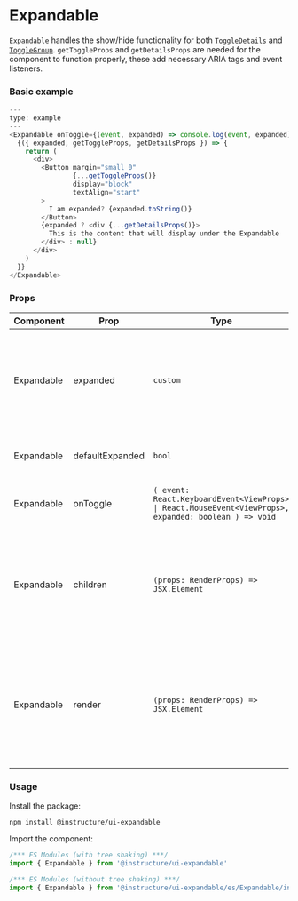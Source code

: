# Expandable


`Expandable` handles the show/hide functionality for both [`ToggleDetails`](#ToggleDetails)
and [`ToggleGroup`](#ToggleGroup). `getToggleProps` and `getDetailsProps` are needed for the component to function properly, these add necessary ARIA tags and event listeners.

### Basic example

```javascript
---
type: example
---
<Expandable onToggle={(event, expanded) => console.log(event, expanded)}>
  {({ expanded, getToggleProps, getDetailsProps }) => {
    return (
      <div>
        <Button margin="small 0"
                {...getToggleProps()}
                display="block"
                textAlign="start"
        >
          I am expanded? {expanded.toString()}
        </Button>
        {expanded ? <div {...getDetailsProps()}>
          This is the content that will display under the Expandable
        </div> : null}
      </div>
    )
  }}
</Expandable>
```


### Props

| Component | Prop | Type | Required | Default | Description |
|-----------|------|------|----------|---------|-------------|
| Expandable | expanded | `custom` | No | - | Whether the content is expanded or hidden. Makes the component controlled, so if provided, the `onToggle` handler has to be provided too. |
| Expandable | defaultExpanded | `bool` | No | `false` | Whether the content is initially expanded or hidden (uncontrolled) |
| Expandable | onToggle | `( event: React.KeyboardEvent<ViewProps> \| React.MouseEvent<ViewProps>, expanded: boolean ) => void` | No | - | Function invoked when this component is expanded/collapsed |
| Expandable | children | `(props: RenderProps) => JSX.Element` | No | - | Must be a function that returns a JSX element. It receives and object which contains whether its expanded and objects that need to be spread on the trigger and details elements. |
| Expandable | render | `(props: RenderProps) => JSX.Element` | No | - | Must be a function that returns a JSX element. It receives and object which contains whether its expanded and objects that need to be spread on the trigger and details elements. Identical to children |

### Usage

Install the package:

```shell
npm install @instructure/ui-expandable
```

Import the component:

```javascript
/*** ES Modules (with tree shaking) ***/
import { Expandable } from '@instructure/ui-expandable'

/*** ES Modules (without tree shaking) ***/
import { Expandable } from '@instructure/ui-expandable/es/Expandable/index'
```

